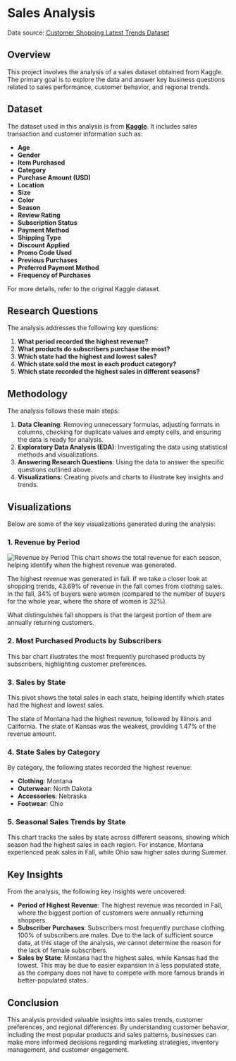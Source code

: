 # Sales Analysis

Data source: [Customer Shopping Latest Trends Dataset](https://www.kaggle.com/datasets/bhadramohit/customer-shopping-latest-trends-dataset/data)

## Overview

This project involves the analysis of a sales dataset obtained from Kaggle. The primary goal is to explore the data and answer key business questions related to sales performance, customer behavior, and regional trends.

## Dataset

The dataset used in this analysis is from **[Kaggle](https://www.kaggle.com/)**. It includes sales transaction and customer information such as:

- **Age**
- **Gender**
- **Item Purchased**
- **Category**
- **Purchase Amount (USD)**
- **Location**
- **Size**
- **Color**
- **Season**
- **Review Rating**
- **Subscription Status**
- **Payment Method**
- **Shipping Type**
- **Discount Applied**
- **Promo Code Used**
- **Previous Purchases**
- **Preferred Payment Method**
- **Frequency of Purchases**

For more details, refer to the original Kaggle dataset.

## Research Questions

The analysis addresses the following key questions:

1. **What period recorded the highest revenue?**
2. **What products do subscribers purchase the most?**
3. **Which state had the highest and lowest sales?**
4. **Which state sold the most in each product category?**
5. **Which state recorded the highest sales in different seasons?**

## Methodology

The analysis follows these main steps:

1. **Data Cleaning**: Removing unnecessary formulas, adjusting formats in columns, checking for duplicate values and empty cells, and ensuring the data is ready for analysis.
2. **Exploratory Data Analysis (EDA)**: Investigating the data using statistical methods and visualizations.
3. **Answering Research Questions**: Using the data to answer the specific questions outlined above.
4. **Visualizations**: Creating pivots and charts to illustrate key insights and trends.

## Visualizations

Below are some of the key visualizations generated during the analysis:

### 1. Revenue by Period
![Revenue by Period](Sales_Analysys/images/revenue_by_period.png)
This chart shows the total revenue for each season, helping identify when the highest revenue was generated.

The highest revenue was generated in fall. If we take a closer look at shopping trends, 43.69% of revenue in the fall comes from clothing sales. In the fall, 34% of buyers were women (compared to the number of buyers for the whole year, where the share of women is 32%).

What distinguishes fall shoppers is that the largest portion of them are annually returning customers.

### 2. Most Purchased Products by Subscribers

This bar chart illustrates the most frequently purchased products by subscribers, highlighting customer preferences.

### 3. Sales by State

This pivot shows the total sales in each state, helping identify which states had the highest and lowest sales.

The state of Montana had the highest revenue, followed by Illinois and California. The state of Kansas was the weakest, providing 1.47% of the revenue amount.

### 4. State Sales by Category

By category, the following states recorded the highest revenue:

- **Clothing**: Montana
- **Outerwear**: North Dakota
- **Accessories**: Nebraska
- **Footwear**: Ohio

### 5. Seasonal Sales Trends by State

This chart tracks the sales by state across different seasons, showing which season had the highest sales in each region. For instance, Montana experienced peak sales in Fall, while Ohio saw higher sales during Summer.

## Key Insights

From the analysis, the following key insights were uncovered:

- **Period of Highest Revenue**: The highest revenue was recorded in Fall, where the biggest portion of customers were annually returning shoppers.
- **Subscriber Purchases**: Subscribers most frequently purchase clothing. 100% of subscribers are males. Due to the lack of sufficient source data, at this stage of the analysis, we cannot determine the reason for the lack of female subscribers.
- **Sales by State**: Montana had the highest sales, while Kansas had the lowest. This may be due to easier expansion in a less populated state, as the company does not have to compete with more famous brands in better-populated states.

## Conclusion

This analysis provided valuable insights into sales trends, customer preferences, and regional differences. By understanding customer behavior, including the most popular products and sales patterns, businesses can make more informed decisions regarding marketing strategies, inventory management, and customer engagement.

